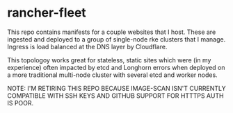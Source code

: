 # rancher-fleet
This repo contains manifests for a couple websites that I host. These are ingested and deployed to a group of single-node rke clusters that I manage. Ingress is load balanced at the DNS layer by Cloudflare.

This topologoy works great for stateless, static sites which were (in my experience) often impacted by etcd and Longhorn errors when deployed on a more traditional multi-node cluster with several etcd and worker nodes. 

NOTE: I'M RETIRING THIS REPO BECAUSE IMAGE-SCAN ISN'T CURRENTLY COMPATIBLE WITH SSH KEYS AND GITHUB SUPPORT FOR HTTTPS AUTH IS POOR.
